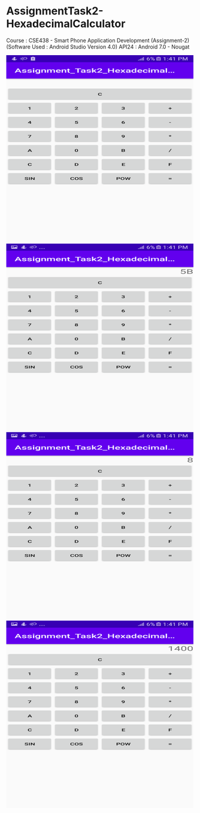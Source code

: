 # AssignmentTask2-HexadecimalCalculator
Course : CSE438 - Smart Phone Application Development (Assignment-2) (Software Used : Android Studio Version 4.0) API24 : Android 7.0 - Nougat

<img src="https://github.com/navidnayyem/AssignmentTask2-HexadecimalCalculator/blob/main/SS1.png" width="500px" height="500px">
<img src="https://github.com/navidnayyem/AssignmentTask2-HexadecimalCalculator/blob/main/SS2.png" width="500px" height="500px">
<img src="https://github.com/navidnayyem/AssignmentTask2-HexadecimalCalculator/blob/main/SS3.png" width="500px" height="500px">
<img src="https://github.com/navidnayyem/AssignmentTask2-HexadecimalCalculator/blob/main/SS4.png" width="500px" height="500px">
